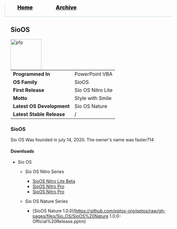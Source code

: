 <blockquote style="background: #0000;border-bottom: 1px solid #B2D2E1;height: 30px;margin: 0 -20px 20px;padding: 0px 20px 9px 40px;">
  <p style=""><a href="https://pptos-org.github.io/pptos/" style="font-size: 17px;font-weight: 900;font-style: normal;text-shadow: rgba(255,255,255,0.9) 0 1px 0;">Home</a>&nbsp;&nbsp;&nbsp;&nbsp;&nbsp;&nbsp;&nbsp;&nbsp;&nbsp;&nbsp;&nbsp;&nbsp;&nbsp;&nbsp;&nbsp;&nbsp;&nbsp;&nbsp;
    <a href="https://pptos-org.github.io/pptos/archive/" style="font-size: 17px;font-weight: 900;font-style: normal;text-shadow: rgba(255,255,255,0.9) 0 1px 0;">Archive</a>
  </p>
</blockquote>

## SioOS

<a>
  <img align="left" height="100" alt="pfp" src="https://user-images.githubusercontent.com/58103738/135218048-78803f7a-ace9-4dbd-a856-ffe0a9360641.png" />
</a>

|                           |                               |
| ------------------------- | ----------------------------- |
| **Programmed In**         | PowerPoint VBA                |
| **OS Family**             | SioOS                         |
| **First Release**         | Sio OS Nitro Lite             |
| **Motto**                 | Style with Smile              |
| **Latest OS Development** | Sio OS Nature                 |
| **Latest Stable Release** | /                             |

### SioOS

Sio OS Was founded in july 14, 2020. The owner's name was faster714

#### Downloads

- Sio OS
    - Sio OS Nitro Series
        - [SioOS Nitro Lite Beta](https://github.com/pptos-org/pptos/raw/gh-pages/files/Sio_OS/Sio_OS_Nitro-Lite_Beta.pptm)
        - [SioOS Nitro Pro](https://github.com/pptos-org/pptos/raw/gh-pages/files/Sio_OS/Sio_OS_Nitro-Pro.pptm)
        - [SioOS Nitro Pro](https://github.com/pptos-org/pptos/raw/gh-pages/files/Sio_OS/Sio_OS_Nitro-Pro.pptm)

    - Sio OS Nature Series
        - [SioOS Nature 1.0.0](https://github.com/pptos-org/pptos/raw/gh-pages/files/Sio_OS/SioOS%20Nature 1.0.0-Official%20Release.pptm)

<body style="background-image: url(https://raw.githubusercontent.com/hexa-one/pptos-wiki/gh-pages/assets/background/background.png);background-repeat: no-repeat;background-attachment: fixed;background-size: cover;">
